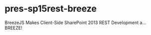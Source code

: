 pres-sp15rest-breeze
====================

BreezeJS Makes Client-Side SharePoint 2013 REST Development a… BREEZE!

